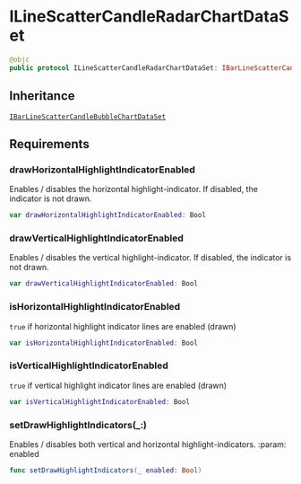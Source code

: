# ILineScatterCandleRadarChartDataSet

``` swift
@objc
public protocol ILineScatterCandleRadarChartDataSet: IBarLineScatterCandleBubbleChartDataSet
```

## Inheritance

[`IBarLineScatterCandleBubbleChartDataSet`](/IBarLineScatterCandleBubbleChartDataSet)

## Requirements

### drawHorizontalHighlightIndicatorEnabled

Enables / disables the horizontal highlight-indicator. If disabled, the indicator is not drawn.

``` swift
var drawHorizontalHighlightIndicatorEnabled: Bool 
```

### drawVerticalHighlightIndicatorEnabled

Enables / disables the vertical highlight-indicator. If disabled, the indicator is not drawn.

``` swift
var drawVerticalHighlightIndicatorEnabled: Bool 
```

### isHorizontalHighlightIndicatorEnabled

`true` if horizontal highlight indicator lines are enabled (drawn)

``` swift
var isHorizontalHighlightIndicatorEnabled: Bool 
```

### isVerticalHighlightIndicatorEnabled

`true` if vertical highlight indicator lines are enabled (drawn)

``` swift
var isVerticalHighlightIndicatorEnabled: Bool 
```

### setDrawHighlightIndicators(\_:​)

Enables / disables both vertical and horizontal highlight-indicators.
:​param:​ enabled

``` swift
func setDrawHighlightIndicators(_ enabled: Bool)
```
